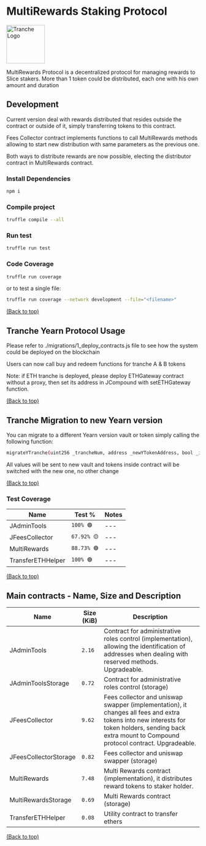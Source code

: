 # MultiRewards Staking Protocol

<img src="https://gblobscdn.gitbook.com/spaces%2F-MP969WsfbfQJJFgxp2K%2Favatar-1617981494187.png?alt=media" alt="Tranche Logo" width="100">

MultiRewards Protocol is a decentralized protocol for managing rewards to Slice stakers. More than 1 token could be distributed, each one with his own amount and duration

## Development

Current version deal with rewards distributed that resides outside the contract or outside of it, simply transferring tokens to this contract.

Fees Collector contract implements functions to call MultiRewards methods allowing to start new distribution with same parameters as the previous one.

Both ways to distribute rewards are now possible, electing the distributor contract in MultiRewards contract.

### Install Dependencies

```bash
npm i
```

### Compile project

```bash
truffle compile --all
```

### Run test

```bash
truffle run test
```

### Code Coverage

```bash
truffle run coverage
```

or to test a single file:

```bash
truffle run coverage --network development --file="<filename>"   
```

[(Back to top)](#MultiRewards-Staking-Protocol)

## Tranche Yearn Protocol Usage

Please refer to ./migrations/1_deploy_contracts.js file to see how the system could be deployed on the blockchain

Users can now call buy and redeem functions for tranche A & B tokens

Note: if ETH tranche is deployed, please deploy ETHGateway contract without a proxy, then set its address in JCompound with setETHGateway function.

[(Back to top)](#MultiRewards-Staking-Protocol)

## Tranche Migration to new Yearn version

You can migrate to a different Yearn version vault or token simply calling the following function:

```bash
migrateYTranche(uint256 _trancheNum, address _newYTokenAddress, bool _isVault)
```

All values will be sent to new vault and tokens inside contract will be switched with the new one, no other change

[(Back to top)](#MultiRewards-Staking-Protocol)

### Test Coverage

<table>
    <thead>
      <tr>
        <th>Name</th>
        <th>Test %</th>
        <th>Notes</th>
      </tr>
    </thead>
    <tbody>
        <tr>
            <td>JAdminTools</td>
            <td><code>100% &#x1F7E2;</code></td>
            <td>---</td>
        </tr>
        <tr>
            <td>JFeesCollector</td>
            <td><code>67.92% &#x1F7E1;</code></td>
            <td>---</td>
        </tr>
        <tr>
            <td>MultiRewards</td>
            <td><code>88.73% &#x1F7E2;</code></td>
            <td>---</td>
        </tr>
        <tr>
            <td>TransferETHHelper</td>
            <td><code>100% &#x1F7E2;</code></td>
            <td>---</td>
        </tr>
    </tbody>
  </table>

[(Back to top)](#MultiRewards-Staking-Protocol)

## Main contracts - Name, Size and Description

<table>
    <thead>
      <tr>
        <th>Name</th>
        <th>Size (KiB)</th>
        <th>Description</th>
      </tr>
    </thead>
    <tbody>
        <tr>
            <td>JAdminTools</td>
            <td><code>2.16</code></td>
            <td>Contract for administrative roles control (implementation), allowing the identification of addresses when dealing with reserved methods. Upgradeable.</td>
        </tr>
        <tr>
            <td>JAdminToolsStorage</td>
            <td><code>0.72</code></td>
            <td>Contract for administrative roles control (storage)</td>
        </tr>
        <tr>
            <td>JFeesCollector</td>
            <td><code>9.62</code></td>
            <td>Fees collector and uniswap swapper (implementation), it changes all fees and extra tokens into new interests for token holders, sending back extra mount to Compound protocol contract. Upgradeable.</td>
        </tr>
        <tr>
            <td>JFeesCollectorStorage</td>
            <td><code>0.82</code></td>
            <td>Fees collector and uniswap swapper (storage)</td>
        </tr>
        <tr>
            <td>MultiRewards</td>
            <td><code>7.48</code></td>
            <td>Multi Rewards contract (implementation), it distributes reward tokens to staker holder.</td>
        </tr>
        <tr>
            <td>MultiRewardsStorage</td>
            <td><code>0.69</code></td>
            <td>Multi Rewards contract (storage)</td>
        </tr>
        <tr>
            <td>TransferETHHelper</td>
            <td><code>0.08</code></td>
            <td>Utility contract to transfer ethers</td>
        </tr>
    </tbody>
  </table>

  [(Back to top)](#MultiRewards-Staking-Protocol)



